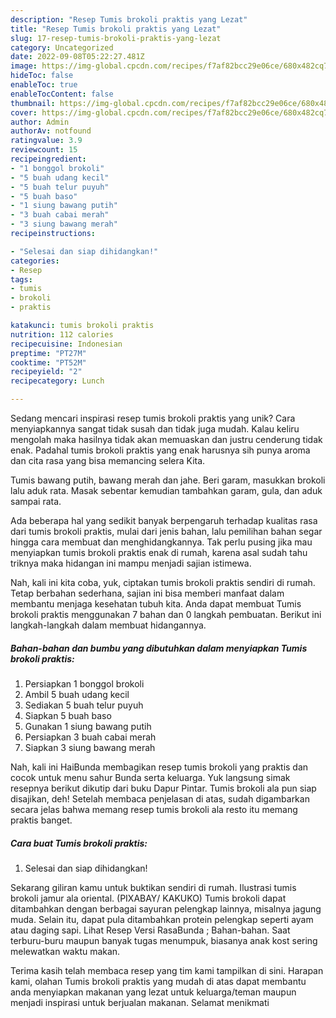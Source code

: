 ```yaml
---
description: "Resep Tumis brokoli praktis yang Lezat"
title: "Resep Tumis brokoli praktis yang Lezat"
slug: 17-resep-tumis-brokoli-praktis-yang-lezat
category: Uncategorized
date: 2022-09-08T05:22:27.481Z
image: https://img-global.cpcdn.com/recipes/f7af82bcc29e06ce/680x482cq70/tumis-brokoli-praktis-foto-resep-utama.jpg
hideToc: false
enableToc: true
enableTocContent: false
thumbnail: https://img-global.cpcdn.com/recipes/f7af82bcc29e06ce/680x482cq70/tumis-brokoli-praktis-foto-resep-utama.jpg
cover: https://img-global.cpcdn.com/recipes/f7af82bcc29e06ce/680x482cq70/tumis-brokoli-praktis-foto-resep-utama.jpg
author: Admin
authorAv: notfound
ratingvalue: 3.9
reviewcount: 15
recipeingredient:
- "1 bonggol brokoli"
- "5 buah udang kecil"
- "5 buah telur puyuh"
- "5 buah baso"
- "1 siung bawang putih"
- "3 buah cabai merah"
- "3 siung bawang merah"
recipeinstructions:

- "Selesai dan siap dihidangkan!"
categories:
- Resep
tags:
- tumis
- brokoli
- praktis

katakunci: tumis brokoli praktis 
nutrition: 112 calories
recipecuisine: Indonesian
preptime: "PT27M"
cooktime: "PT52M"
recipeyield: "2"
recipecategory: Lunch

---
```





Sedang mencari inspirasi resep tumis brokoli praktis yang unik? Cara menyiapkannya sangat tidak susah dan tidak juga mudah. Kalau keliru mengolah maka hasilnya tidak akan memuaskan dan justru cenderung tidak enak. Padahal tumis brokoli praktis yang enak harusnya sih punya aroma dan cita rasa yang bisa memancing selera Kita.





Tumis bawang putih, bawang merah dan jahe. Beri garam, masukkan brokoli lalu aduk rata. Masak sebentar kemudian tambahkan garam, gula, dan aduk sampai rata.

Ada beberapa hal yang sedikit banyak berpengaruh terhadap kualitas rasa dari tumis brokoli praktis, mulai dari jenis bahan, lalu pemilihan bahan segar hingga cara membuat dan menghidangkannya. Tak perlu pusing jika mau menyiapkan tumis brokoli praktis enak di rumah, karena asal sudah tahu triknya maka hidangan ini mampu menjadi sajian istimewa.






Nah, kali ini kita coba, yuk, ciptakan tumis brokoli praktis sendiri di rumah. Tetap berbahan sederhana, sajian ini bisa memberi manfaat dalam membantu menjaga kesehatan tubuh kita. Anda dapat membuat Tumis brokoli praktis menggunakan 7 bahan dan 0 langkah pembuatan. Berikut ini langkah-langkah dalam membuat hidangannya.

<!--inarticleads1-->

##### Bahan-bahan dan bumbu yang dibutuhkan dalam menyiapkan Tumis brokoli praktis:

1. Persiapkan 1 bonggol brokoli
1. Ambil 5 buah udang kecil
1. Sediakan 5 buah telur puyuh
1. Siapkan 5 buah baso
1. Gunakan 1 siung bawang putih
1. Persiapkan 3 buah cabai merah
1. Siapkan 3 siung bawang merah


Nah, kali ini HaiBunda membagikan resep tumis brokoli yang praktis dan cocok untuk menu sahur Bunda serta keluarga. Yuk langsung simak resepnya berikut dikutip dari buku Dapur Pintar. Tumis brokoli ala pun siap disajikan, deh! Setelah membaca penjelasan di atas, sudah digambarkan secara jelas bahwa memang resep tumis brokoli ala resto itu memang praktis banget. 

<!--inarticleads2-->

##### Cara buat Tumis brokoli praktis:


1. Selesai dan siap dihidangkan!

Sekarang giliran kamu untuk buktikan sendiri di rumah. Ilustrasi tumis brokoli jamur ala oriental. (PIXABAY/ KAKUKO) Tumis brokoli dapat ditambahkan dengan berbagai sayuran pelengkap lainnya, misalnya jagung muda. Selain itu, dapat pula ditambahkan protein pelengkap seperti ayam atau daging sapi. Lihat Resep Versi RasaBunda ; Bahan-bahan. Saat terburu-buru maupun banyak tugas menumpuk, biasanya anak kost sering melewatkan waktu makan. 

Terima kasih telah membaca resep yang tim kami tampilkan di sini. Harapan kami, olahan Tumis brokoli praktis yang mudah di atas dapat membantu anda menyiapkan makanan yang lezat untuk keluarga/teman maupun menjadi inspirasi untuk berjualan makanan. Selamat menikmati
